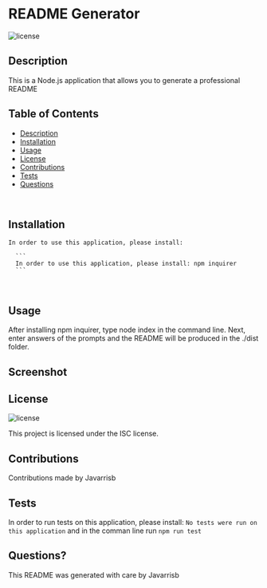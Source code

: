 

  # README Generator <br />

  ![license](https://img.shields.io/badge/License-ISC-blue.svg) <br />
   
  ## Description
  This is a Node.js application that allows you to generate a professional README <br />


  ## Table of Contents

  - [Description](#description)
  - [Installation](#installation)
  - [Usage](#usage)
  - [License](#license)
  - [Contributions](#contributions)
  - [Tests](#tests)
  - [Questions](#questions)

  <br />

  ## Installation

  ```
  In order to use this application, please install:
    
    ```
    In order to use this application, please install: npm inquirer
    ```
  ```
  <br />

  ## Usage

  After installing npm inquirer, type node index in the command line. Next, enter answers of the prompts and the README will be produced in the ./dist folder. <br />

  ## Screenshot 


  ## License
  ![license](https://img.shields.io/badge/License-ISC-blue.svg)

  
  This project is licensed under the ISC license. <br />

  ## Contributions

  Contributions made by Javarrisb <br />

  ## Tests 

  In order to run tests on this application, please install:
    ```
    No tests were run on this application
    ```
    and in the comman line run `npm run test` <br />

  ## Questions?

  

  This README was generated with care by Javarrisb

